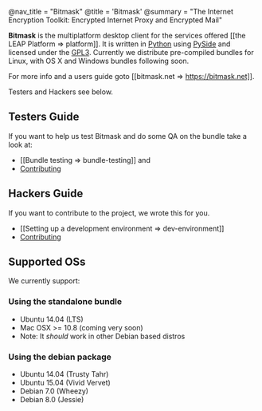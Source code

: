 @nav_title = "Bitmask"
@title = 'Bitmask'
@summary = "The Internet Encryption Toolkit: Encrypted Internet Proxy and Encrypted Mail"

**Bitmask** is the multiplatform desktop client for the services offered [[the
LEAP Platform => platform]].  It is written in
[Python](https://www.python.org/) using [PySide](https://wiki.qt.io/PySide) and
licensed under the
[GPL3](https://github.com/leapcode/bitmask_client/blob/develop/LICENSE).
Currently we distribute pre-compiled bundles for Linux, with OS X and Windows
bundles following soon.

For more info and a users guide goto [[bitmask.net => https://bitmask.net]].

Testers and Hackers see below.

Testers Guide
-------------

If you want to help us test Bitmask and do some QA on the bundle take a look at:


* [[Bundle testing => bundle-testing]] and
* [Contributing](https://github.com/leapcode/bitmask_client/blob/develop/CONTRIBUTING.rst)

Hackers Guide
-------------

If you want to contribute to the project, we wrote this for you.

* [[Setting up a development environment => dev-environment]]
* [Contributing](https://github.com/leapcode/bitmask_client/blob/develop/CONTRIBUTING.rst)


Supported OSs
-------------

We currently support:

### Using the standalone bundle

* Ubuntu 14.04 (LTS)
* Mac OSX >= 10.8 (coming very soon)
* Note: It *should* work in other Debian based distros

### Using the debian package

* Ubuntu 14.04 (Trusty Tahr)
* Ubuntu 15.04 (Vivid Vervet)
* Debian 7.0 (Wheezy)
* Debian 8.0 (Jessie)
